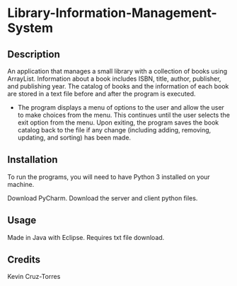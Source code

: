 # Library-Information-Management-System

## Description
An application that manages a small library with a collection of books using ArrayList. Information about a book includes ISBN, title, author, publisher, and publishing year. The catalog of books and the information of each book are stored in a text file before and after the program is executed.

- The program displays a menu of options to the user and allow the user to make choices from the menu. This continues until the user selects the exit option from the menu. Upon exiting, the program saves the book catalog back to the file if any change (including adding, removing, updating, and sorting) has been made.

## Installation
To run the programs, you will need to have Python 3 installed on your machine.

Download PyCharm. Download the server and client python files.

## Usage

Made in Java with Eclipse. Requires txt file download.

## Credits

Kevin Cruz-Torres
